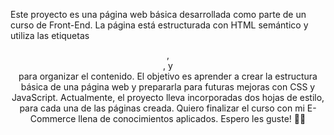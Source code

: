Este proyecto es una página web básica desarrollada como parte de un curso de Front-End. La página está estructurada con HTML semántico y utiliza las etiquetas <header>, <main>, y <footer> para organizar el contenido. El objetivo es aprender a crear la estructura básica de una página web y prepararla para futuras mejoras con CSS y JavaScript.
Actualmente, el proyecto lleva incorporadas dos hojas de estilo, para cada una de las páginas creada.
Quiero finalizar el curso con mi E-Commerce llena de conocimientos aplicados. Espero les guste! 🧉✨